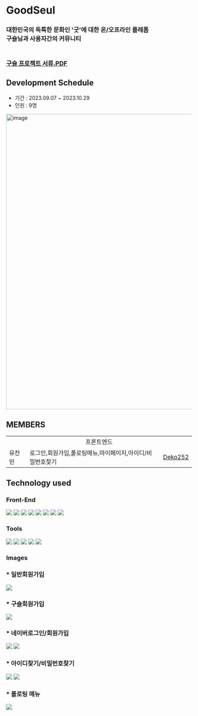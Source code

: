 
# GoodSeul
<h3>대한민국의 독특한 문화인 '굿'에 대한 온/오프라인 플레폼<br/> 구슬님과 사용자간의 커뮤니티<h3/>

<br/>
<a href="https://github.com/Deko252/jumjin/files/13317065/_compressed.pdf">구슬 프로젝트 서류.PDF</a><br/>

## Development Schedule
* 기간 : 2023.09.07 ~ 2023.10.29
* 인원 : 9명

<img width="800" alt="image" src="https://github.com/Deko252/jumjin/assets/114369279/398ec24b-06bf-4d25-92fa-7ea52d829ecf">

## MEMBERS

<table width="800">
    <tr>
    <td colspan="3" style="text-align: center;">프론트엔드</td>
  </tr>
  <tr>
    <td>유찬민</td>
    <td>로그인,회원가입,풀로팅메뉴,마이페이지,아이디/비밀번호찾기</td>
    <td><a href="https://github.com/Deko252">Deko252</td>
  </tr>
</table>

## Technology used
### Front-End
<div>
  <img src="https://img.shields.io/badge/css-1572B6?style=for-the-badge&logo=css3&logoColor=white"> 
  <img src="https://img.shields.io/badge/javascript-F7DF1E?style=for-the-badge&logo=javascript&logoColor=black"> 
  <img src="https://img.shields.io/badge/react-61DAFB?style=for-the-badge&logo=react&logoColor=white">
  <img src="https://img.shields.io/badge/Axios-5A29E4?style=for-the-badge&logo=Axios&logoColor=white">
  <img src="https://img.shields.io/badge/reactrouter-CA4245?style=for-the-badge&logo=reactrouter&logoColor=white">
  <img src="https://img.shields.io/badge/recoil-5A29E4?style=for-the-badge&logo=recoil&logoColor=white">
  <img src="https://img.shields.io/badge/jwt-5A29E4?style=for-the-badge&logo=jwt&logoColor=white">
  <img src="https://img.shields.io/badge/typescript-61DAFB?style=for-the-badge&logo=typescript&logoColor=white">
</div>

### Tools
<div> 
  <img src="https://img.shields.io/badge/github-181717?style=for-the-badge&logo=github&logoColor=white">
  <img src="https://img.shields.io/badge/git-F05032?style=for-the-badge&logo=git&logoColor=white">
  <img src="https://img.shields.io/badge/Discord-5865F2?style=for-the-badge&logo=Discord&logoColor=white">
  <img src="https://img.shields.io/badge/figma-F24E1E?style=for-the-badge&logo=figma&c%2B%2B&logoColor=white">
  <img src="https://img.shields.io/badge/npm-F24E1E?style=for-the-badge&logo=npm&c%2B%2B&logoColor=white">
</div>

### Images
### * 일반회원가입
<img src="https://github.com/Deko252/jumjin/assets/114369279/4a1042e7-7b2a-4b0d-a8c0-28fe4ed416ba?raw=true">

### * 구슬회원가입
<img src="https://github.com/Deko252/jumjin/assets/114369279/34c64774-7aaf-4303-bb8b-651433723194?raw=true">

### * 네이버로그인/회원가입
<img src="https://github.com/Deko252/jumjin/assets/114369279/818cccfb-eced-41b5-8d5b-f4c219a42c40?raw=true">
<img src="https://github.com/Deko252/jumjin/assets/114369279/2d3fd5f6-ba39-43ce-b517-81e338b4afe1?raw=true">

### * 아이디찾기/비밀번호찾기
<img src="https://github.com/Deko252/jumjin/assets/114369279/d08907a8-a14f-443d-a598-38cbc51465d8?raw=true">
<img src="https://github.com/Deko252/jumjin/assets/114369279/f3ace81c-9ec3-470f-9b14-c28fc768a1b7?raw=true">

### * 플로팅 메뉴
<img src="https://github.com/Deko252/jumjin/assets/114369279/140b7287-2c9a-40e3-a004-2a044e4263c3?raw=true">


